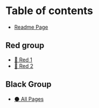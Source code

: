 # Table of contents

* [Readme Page](README.md)

## Red group

* [🔴 Red 1](red-group/red-1.md)
* [🔴 Red 2](red-group/red-2.md)

## Black Group

* [⚫ All Pages](black-group/all-pages.md)
